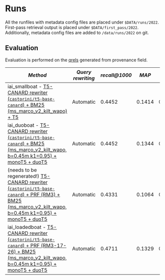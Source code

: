 # Runs

All the runfiles with metadata config files are placed under `$DATA/runs/2022`. First-pass retrieval output is placed under `$DATA/first_pass/2022`. Additionally, metadata config files are added to `/data/runs/2022` on git.

## Evaluation

Evaluation is performed on the [qrels](../../qrels/2022.txt) generated from provenance field.

| *Method* | *Query rewriting* | *recall@1000* | *MAP* | *MRR* | *NDCG* | *NDCG@3* | *NDCG@5* |
| -- | -- | -- | -- | -- | -- | -- | -- |
| iai_smallboat - [T5-CANARD rewriter (`castorini/t5-base-canard`) + BM25 (ms_marco_v2_kilt_wapo) + T5](t5_canard_rewrites_2022.meta.yaml) | Automatic | 0.4452 | 0.1414 | 0.1779 | 0.2116 | 0.1323 | 0.1519 |
| iai_duoboat - [T5-CANARD rewriter (`castorini/t5-base-canard`) + BM25 (ms_marco_v2_kilt_wapo, b=0.45m k1=0.95) + monoT5 + duoT5](t5-canard_bm25-b-45-k-95_mono-duo-t5_2022.meta.yaml) | Automatic | 0.4452 | 0.1344 | 0.1644 | 0.2054 | 0.1241 | 0.1449 |
| (needs to be regenerated!) [T5-CANARD rewriter (`castorini/t5-base-canard`) + PRF (RM3) + BM25 (ms_marco_v2_kilt_wapo, b=0.45m k1=0.95) + monoT5 + duoT5](prf_t5-canard_bm25-b-45-k-95_mono-duo-t5_2022.meta.yaml) | Automatic | 0.4331 | 0.1064 | 0.1297 | 0.1775 | 0.1009 | 0.1151 |
| iai_loadedboat - [T5-CANARD rewriter (`castorini/t5-base-canard`) + PRF (RM3-17-26) + BM25 (ms_marco_v2_kilt_wapo, b=0.45m k1=0.95) + monoT5 + duoT5](prf-17-26_t5-canard_bm25-b-45-k-95_mono-duo-t5_2022.meta.yaml) | Automatic | 0.4711 | 0.1329 | 0.1628 | 0.2083 | 0.1255 | 0.1378 |
